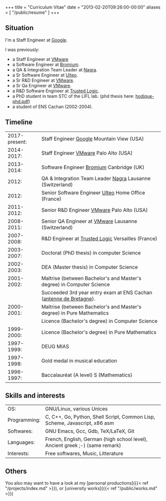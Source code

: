 +++
title = "Curriculum Vitae"
date = "2013-02-20T09:26:00-00:00"
aliases = [ "/public/resume" ]
+++

## Situation

I'm a Staff Engineer at [Google](https://www.google.com/intl/en/about/our-company/).

I was previously:

* a Staff Engineer at [VMware](http://www.vmware.com)
* a Software Engineer at [Bromium](http://www.bromium.com).
* a QA & Integration Team Leader at [Nagra](http://www.nagra.com).
* a Sr Software Engineer at [Ulteo](http://www.ulteo.com).
* a Sr R&D Engineer at [VMware](http://www.vmware.com).
* a Sr Qa Engineer at [VMware](http://www.vmware.com).
* a R&D Software Engineer at [Trusted Logic](http://www.trusted-logic.com).
* a PhD student in team STC of the LIFL lab. (phd thesis here: [hodique-phd.pdf](/media/public/hodique-phd.pdf))
* a student of ENS Cachan (2002-2004).

## Timeline

|     |     |
| --- | --- |
| 2017-present:  | Staff Engineer [Google](https://www.google.com/intl/en/about/our-company/)  Mountain View (USA) |
| 2014-2017:  | Staff Engineer [VMware](http://www.vmware.com)  Palo Alto (USA) |
| 2013-2014:  | Software Engineer  [Bromium](http://www.bromium.com)  Canbridge (UK) |
| 2012:       | QA & Integration Team Leader  [Nagra](http://www.nagra.com)  Lausanne (Switzerland) |
| 2012:       | Senior Software Engineer  [Ulteo](http://www.ulteo.com)  Home Office (France) |
| 2011-2012:  | Senior R&D Engineer  [VMware](http://www.vmware.com)  Palo Alto (USA) |
| 2008-2011:  | Senior QA Engineer at  [VMware](http://www.vmware.com)  Lausanne (Switzerland) |
| 2007-2008:  | R&D Engineer at  [Trusted Logic](http://www.trusted-logic.com)  Versailles (France)  |
| 2003-2007:  | Doctorat (PhD thesis) in computer Science |
| 2002-2003:  | DEA (Master thesis) in Computer Science |
| 2001-2002:  | Maîtrise (between Bachelor's and Master's degree) in Computer Science |
|             | Succeeded 3rd year entry exam at ENS Cachan ([antenne de Bretagne](http://www.bretagne.ens-cachan.fr)).  |
| 2000-2001:  | Maîtrise (between Bachelor's and Master's degree) in Pure Mathematics |
|             | Licence (Bachelor's degree) in Computer Science |
| 1999-2000:  | Licence (Bachelor's degree) in Pure Mathematics |
| 1997-1999:  | DEUG MIAS |
| 1997-1998:  | Gold medal in musical education |
| 1996-1997:  | Baccalauréat (A level) S (Mathematics) |


## Skills and interests

|     |     |
| --- | --- |
| OS: | GNU/Linux, various Unices  |
| Programming:  | C, C++, Go, Python, Shell Script, Common Lisp, Scheme, Javascript, x86 asm  |
| Softwares:    | GNU Emacs, Gcc, Gdb, TeX/LaTeX, Git  |
| Languages:    | French, English, German (high school level), Ancient greek  ;-)  (same remark)  |
| Interests:    | Free softwares, Music, Litterature  |


## Others

You also may want to have a look at my
[personal productions]({{< ref "/projects/index.md" >}}), or
[university works]({{< ref "/public/works.md" >}})
